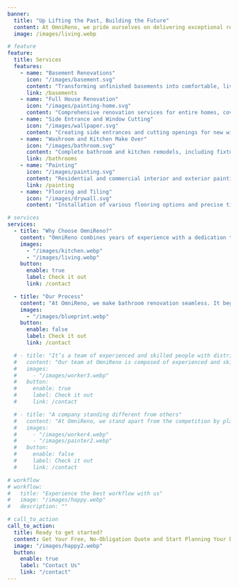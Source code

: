 ```yaml
---
banner:
  title: "Up Lifting the Past, Building the Future"
  content: At OmniReno, we pride ourselves on delivering exceptional renovations you can trust. **With a commitment to quality craftsmanship and transparent communication, we transform your home with integrity and care.** Whether it's a kitchen, bathroom, or basement, trust us to bring your vision to life with precision and professionalism.
  image: /images/living.webp

# feature
feature:
  title: Services
  features:
    - name: "Basement Renovations"
      icon: "/images/basement.svg"
      content: "Transforming unfinished basements into comfortable, livable spaces."
      link: /basements
    - name: "Full House Renovation"
      icon: "/images/painting-home.svg"
      content: "Comprehensive renovation services for entire homes, covering all aspects from start to finish."
    - name: "Side Entrance and Window Cutting"
      icon: "/images/wallpaper.svg"
      content: "Creating side entrances and cutting openings for new windows with precision."
    - name: "Washroom and Kitchen Make Over"
      icon: "/images/bathroom.svg"
      content: "Complete bathroom and kitchen remodels, including fixtures, tile work, and cabinetry."
      link: /bathrooms
    - name: "Painting"
      icon: "/images/painting.svg"
      content: "Residential and commercial interior and exterior painting, including walls, ceilings, trim, and doors."
      link: /painting
    - name: "Flooring and Tiling"
      icon: "/images/drywall.svg"
      content: "Installation of various flooring options and precise tile work for all surfaces."

# services
services:
  - title: "Why Choose OmniReno?"
    content: "OmniReno combines years of experience with a dedication to quality, ensuring your bathroom renovation is handled with care and precision. We use top-tier materials and work closely with you to deliver a beautiful, functional space that exceeds expectations, on time and within budget."
    images:
      - "/images/kitchen.webp"
      - "/images/living.webp"
    button:
      enable: true
      label: Check it out
      link: /contact

  - title: "Our Process"
    content: "At OmniReno, we make bathroom renovation seamless. It begins with a personalized consultation to understand your vision, followed by expert design and detailed planning. Our skilled team then brings your ideas to life with precision and care, ensuring minimal disruption. We finish with a thorough inspection, leaving you with a beautifully transformed bathroom, ready for you to enjoy."
    images:
      - "/images/blueprint.webp"
    button:
      enable: false
      label: Check it out
      link: /contact

  # - title: "It’s a team of experienced and skilled people with distributions"
  #   content: "Our team at OmniReno is composed of experienced and skilled professionals, each bringing their unique expertise to every project. With specialists in design, construction, and project management, we ensure that every aspect of your renovation is handled with precision and care. Our distributed approach allows us to streamline the process, combining the strengths of our team members to deliver exceptional results that meet your exact needs and expectations."
  #   images:
  #     - "/images/worker3.webp"
  #   button:
  #     enable: true
  #     label: Check it out
  #     link: /contact

  # - title: "A company standing different from others"
  #   content: "At OmniReno, we stand apart from the competition by placing trust and customer satisfaction at the heart of everything we do. Our commitment to integrity means you can count on us to deliver honest, transparent service from start to finish. We prioritize your needs, ensuring that every project reflects your vision and exceeds your expectations. With OmniReno, you’re not just another client—you’re a valued partner in creating a space you’ll love for years to come."
  #   images:
  #     - "/images/worker4.webp"
  #     - "/images/painter2.webp"
  #   button:
  #     enable: false
  #     label: Check it out
  #     link: /contact

# workflow
# workflow:
#   title: "Experience the best workflow with us"
#   image: "/images/happy.webp"
#   description: ""

# call_to_action
call_to_action:
  title: Ready to get started?
  content: Get Your Free, No-Obligation Quote and Start Planning Your Dream Space Now!
  image: "/images/happy2.webp"
  button:
    enable: true
    label: "Contact Us"
    link: "/contact"
---
```

